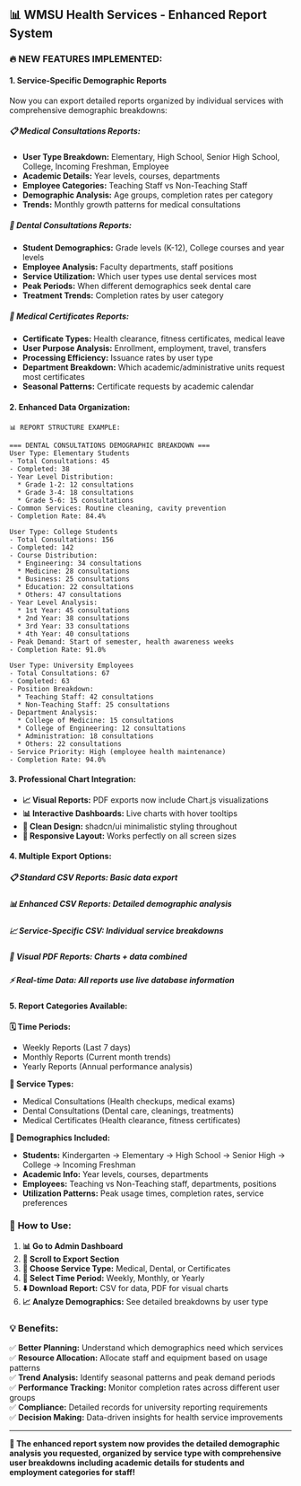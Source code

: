 ## 📊 WMSU Health Services - Enhanced Report System

### 🔥 **NEW FEATURES IMPLEMENTED:**

#### **1. Service-Specific Demographic Reports** 
Now you can export detailed reports organized by individual services with comprehensive demographic breakdowns:

##### **📋 Medical Consultations Reports:**
- **User Type Breakdown:** Elementary, High School, Senior High School, College, Incoming Freshman, Employee
- **Academic Details:** Year levels, courses, departments
- **Employee Categories:** Teaching Staff vs Non-Teaching Staff
- **Demographic Analysis:** Age groups, completion rates per category
- **Trends:** Monthly growth patterns for medical consultations

##### **🦷 Dental Consultations Reports:**
- **Student Demographics:** Grade levels (K-12), College courses and year levels
- **Employee Analysis:** Faculty departments, staff positions
- **Service Utilization:** Which user types use dental services most
- **Peak Periods:** When different demographics seek dental care
- **Treatment Trends:** Completion rates by user category

##### **📄 Medical Certificates Reports:**
- **Certificate Types:** Health clearance, fitness certificates, medical leave
- **User Purpose Analysis:** Enrollment, employment, travel, transfers
- **Processing Efficiency:** Issuance rates by user type
- **Department Breakdown:** Which academic/administrative units request most certificates
- **Seasonal Patterns:** Certificate requests by academic calendar

#### **2. Enhanced Data Organization:**

```
📊 REPORT STRUCTURE EXAMPLE:

=== DENTAL CONSULTATIONS DEMOGRAPHIC BREAKDOWN ===
User Type: Elementary Students
- Total Consultations: 45
- Completed: 38
- Year Level Distribution:
  * Grade 1-2: 12 consultations
  * Grade 3-4: 18 consultations  
  * Grade 5-6: 15 consultations
- Common Services: Routine cleaning, cavity prevention
- Completion Rate: 84.4%

User Type: College Students  
- Total Consultations: 156
- Completed: 142
- Course Distribution:
  * Engineering: 34 consultations
  * Medicine: 28 consultations
  * Business: 25 consultations
  * Education: 22 consultations
  * Others: 47 consultations
- Year Level Analysis:
  * 1st Year: 45 consultations
  * 2nd Year: 38 consultations
  * 3rd Year: 33 consultations
  * 4th Year: 40 consultations
- Peak Demand: Start of semester, health awareness weeks
- Completion Rate: 91.0%

User Type: University Employees
- Total Consultations: 67
- Completed: 63
- Position Breakdown:
  * Teaching Staff: 42 consultations
  * Non-Teaching Staff: 25 consultations
- Department Analysis:
  * College of Medicine: 15 consultations
  * College of Engineering: 12 consultations
  * Administration: 18 consultations
  * Others: 22 consultations
- Service Priority: High (employee health maintenance)
- Completion Rate: 94.0%
```

#### **3. Professional Chart Integration:**
- **📈 Visual Reports:** PDF exports now include Chart.js visualizations
- **📊 Interactive Dashboards:** Live charts with hover tooltips
- **🎨 Clean Design:** shadcn/ui minimalistic styling throughout
- **📱 Responsive Layout:** Works perfectly on all screen sizes

#### **4. Multiple Export Options:**

##### **📋 Standard CSV Reports:** Basic data export
##### **📊 Enhanced CSV Reports:** Detailed demographic analysis
##### **📈 Service-Specific CSV:** Individual service breakdowns
##### **📄 Visual PDF Reports:** Charts + data combined
##### **⚡ Real-time Data:** All reports use live database information

#### **5. Report Categories Available:**

**🗓️ Time Periods:**
- Weekly Reports (Last 7 days)
- Monthly Reports (Current month trends)
- Yearly Reports (Annual performance analysis)

**🎯 Service Types:**
- Medical Consultations (Health checkups, medical exams)
- Dental Consultations (Dental care, cleanings, treatments)  
- Medical Certificates (Health clearance, fitness certificates)

**👥 Demographics Included:**
- **Students:** Kindergarten → Elementary → High School → Senior High → College → Incoming Freshman
- **Academic Info:** Year levels, courses, departments
- **Employees:** Teaching vs Non-Teaching staff, departments, positions
- **Utilization Patterns:** Peak usage times, completion rates, service preferences

### 🚀 **How to Use:**

1. **📊 Go to Admin Dashboard**
2. **🔽 Scroll to Export Section** 
3. **🎯 Choose Service Type:** Medical, Dental, or Certificates
4. **📅 Select Time Period:** Weekly, Monthly, or Yearly
5. **⬇️ Download Report:** CSV for data, PDF for visual charts
6. **📈 Analyze Demographics:** See detailed breakdowns by user type

### 💡 **Benefits:**

✅ **Better Planning:** Understand which demographics need which services  
✅ **Resource Allocation:** Allocate staff and equipment based on usage patterns  
✅ **Trend Analysis:** Identify seasonal patterns and peak demand periods  
✅ **Performance Tracking:** Monitor completion rates across different user groups  
✅ **Compliance:** Detailed records for university reporting requirements  
✅ **Decision Making:** Data-driven insights for health service improvements  

---

**🎉 The enhanced report system now provides the detailed demographic analysis you requested, organized by service type with comprehensive user breakdowns including academic details for students and employment categories for staff!**
